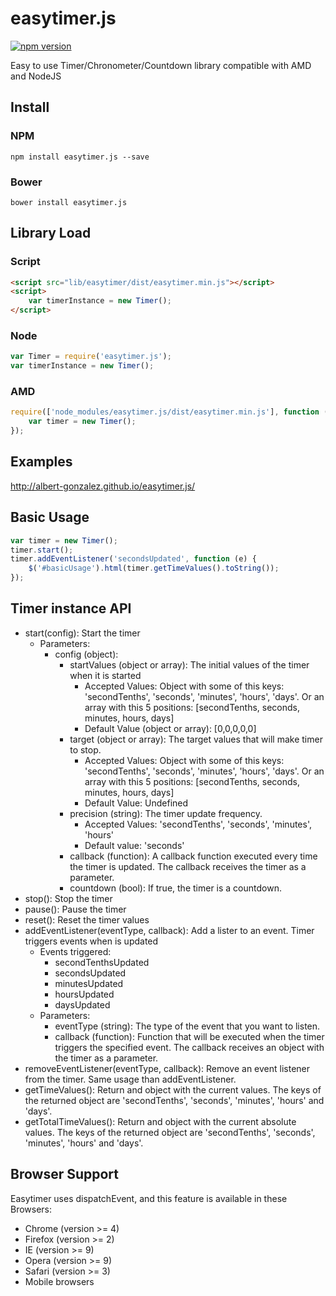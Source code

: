 easytimer.js
============

[![npm version](https://badge.fury.io/js/easytimer.js.svg)](https://www.npmjs.com/package/easytimer.js)

Easy to use Timer/Chronometer/Countdown library compatible with AMD and NodeJS

## Install

### NPM
```
npm install easytimer.js --save
````

### Bower

```
bower install easytimer.js
```

## Library Load

### Script

```html
<script src="lib/easytimer/dist/easytimer.min.js"></script>
<script>
    var timerInstance = new Timer();
</script>
```

### Node

```js
var Timer = require('easytimer.js');
var timerInstance = new Timer();
```

### AMD

```js
require(['node_modules/easytimer.js/dist/easytimer.min.js'], function (Timer) {
    var timer = new Timer();
});
```

## Examples

http://albert-gonzalez.github.io/easytimer.js/

## Basic Usage

```js
var timer = new Timer();
timer.start();
timer.addEventListener('secondsUpdated', function (e) {
    $('#basicUsage').html(timer.getTimeValues().toString());
});
```

## Timer instance API

* start(config): Start the timer
    * Parameters:
        * config (object):
            * startValues (object or array): The initial values of the timer when it is started
                * Accepted Values: Object with some of this keys: 'secondTenths', 'seconds', 'minutes', 'hours', 'days'. Or an array with this 5 positions: [secondTenths, seconds, minutes, hours, days]
                * Default Value (object or array): [0,0,0,0,0]
            * target (object or array): The target values that will make timer to stop.
                * Accepted Values: Object with some of this keys: 'secondTenths', 'seconds', 'minutes', 'hours', 'days'. Or an array with this 5 positions: [secondTenths, seconds, minutes, hours, days]
                * Default Value: Undefined
            * precision (string): The timer update frequency.
                * Accepted Values: 'secondTenths', 'seconds', 'minutes', 'hours'
                * Default value: 'seconds'
            * callback (function): A callback function executed every time the timer is updated. The callback receives the timer as a parameter.
            * countdown (bool): If true, the timer is a countdown.
* stop(): Stop the timer
* pause(): Pause the timer
* reset(): Reset the timer values
* addEventListener(eventType, callback): Add a lister to an event. Timer triggers events when is updated
    * Events triggered:
        * secondTenthsUpdated
        * secondsUpdated
        * minutesUpdated
        * hoursUpdated
        * daysUpdated
    * Parameters:
        * eventType (string): The type of the event that you want to listen.
        * callback (function): Function that will be executed when the timer triggers the specified event. The callback receives an object with the timer as a parameter.
* removeEventListener(eventType, callback): Remove an event listener from the timer. Same usage than addEventListener.
* getTimeValues(): Return and object with the current values. The keys of the returned object are 'secondTenths', 'seconds', 'minutes', 'hours' and 'days'.
* getTotalTimeValues(): Return and object with the current absolute values. The keys of the returned object are 'secondTenths', 'seconds', 'minutes', 'hours' and 'days'.

## Browser Support

Easytimer uses dispatchEvent, and this feature is available in these Browsers:

* Chrome (version >= 4)
* Firefox (version >= 2)
* IE (version >= 9)
* Opera (version >= 9)
* Safari (version >= 3)
* Mobile browsers
